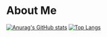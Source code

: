 # About Me

[![Anurag's GitHub stats](https://github-readme-stats.vercel.app/api?username=tomieiro&theme=radical)](https://github.com/anuraghazra/github-readme-stats)
[![Top Langs](https://github-readme-stats.vercel.app/api/top-langs/?username=tomieiro&exclude_repo=cashand_case&theme=radical)](https://github.com/anuraghazra/github-readme-stats)



